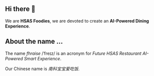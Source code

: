 ## Hi there 👋

We are **HSAS Foodies**, we are devoted to create an **AI-Powered Dining Experience**.

## About the name ...

The name *fhraise* /ˈfreɪz/ is an acronym for *Future HSAS Restaurant AI-Powered Smart Experience*.

Our Chinese name is *南科宝宝爱吃饭*.
